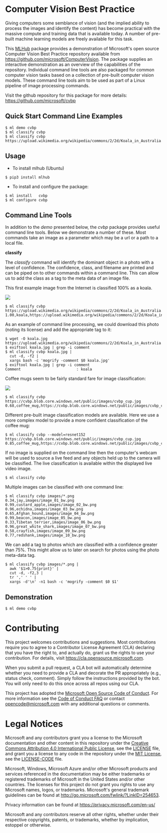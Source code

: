 # Computer Vision Best Practice

Giving computers some semblance of vision (and the implied ability to
process the images and identify the content) has become practical with
the massive compute and training data that is available today. A
number of pre-built machine learning models are freely available for
this task. 

This [MLHub](https://mlhub.ai) package provides a demonstration of
Microsoft's open source Computer Vision Best Practice repository
available from <https://github.com/microsoft/ComputerVision>.  The
package supplies an interactive demonstration as an overview of the
capabilities of the repository. Individual command line tools are also
packaged for common computer vision tasks based on a collection of
pre-built computer vision models. These command line tools aim to be
used as part of a Linux pipeline of image processing commands.

Visit the github repository for this package for more details:
<https://github.com/microsoft/cvbp>

## Quick Start Command Line Examples

```console
$ ml demo cvbp
$ ml classify cvbp
$ ml classify cvbp https://upload.wikimedia.org/wikipedia/commons/2/2d/Koala_in_Australia.JPG
```

## Usage

- To install mlhub (Ubuntu)

```console
$ pip3 install mlhub
```

- To install and configure the package:

```console
$ ml install   cvbp
$ ml configure cvbp
```

## Command Line Tools

In addition to the *demo* presented below, the *cvbp* package provides
useful command line tools. Below we demonstrate a number of
these. Most commands take an image as a parameter which may be a url
or a path to a local file.

**classify**

The *classify* command will identify the dominant object in a photo
with a level of confidence. The confidence, class, and filename are
printed and can be piped on to other commands within a command
line. This can allow us to add the class as a tag to the meta data of
an image file.

This first example image from the Internet is classified 100% as a
koala.

![](https://upload.wikimedia.org/wikipedia/commons/2/2d/Koala_in_Australia.JPG)
```console
$ ml classify cvbp https://upload.wikimedia.org/wikipedia/commons/2/2d/Koala_in_Australia.JPG
1.00,koala,https://upload.wikimedia.org/wikipedia/commons/2/2d/Koala_in_Australia.JPG
```

As an example of command line processing, we could download this photo
(noting its license) and add the appropriate tag to it:

```console
$ wget -O koala.jpg https://upload.wikimedia.org/wikipedia/commons/2/2d/Koala_in_Australia.JPG
$ exiftool koala.jpg | grep -i comment
$ ml classify cvbp koala.jpg |
  cut -d, -f2 |
  xargs bash -c 'mogrify -comment $0 koala.jpg' 
$ exiftool koala.jpg | grep -i comment
Comment                         : koala
```

Coffee mugs seem to be fairly standard fare for image classification:

![](https://cvbp.blob.core.windows.net/public/images/cvbp_cup.jpg)
```console
$ ml classify cvbp https://cvbp.blob.core.windows.net/public/images/cvbp_cup.jpg
0.68,coffee_mug,https://cvbp.blob.core.windows.net/public/images/cvbp_cup.jpg
```

Different pre-built image classification models are available. Here we
use a more complex model to provide a more confident classification of
the coffee mug:

```console
$ ml classify cvbp --model=resnet152 https://cvbp.blob.core.windows.net/public/images/cvbp_cup.jpg
0.85,coffee_mug,https://cvbp.blob.core.windows.net/public/images/cvbp_cup.jpg
```

If no image is supplied on the command line then the computer's webcam
will be used to source a live feed and any objects held up to the
camera will be classified. The live classification is available within
the displayed live video image.

```console
$ ml classify cvbp
```

Multiple images can be classified with one command line:

```console
$ ml classify cvbp images/*.png
0.34,jay,images/image_01_bw.png
0.99,custard_apple,images/image_02_bw.png
0.96,echidna,images/image_03_bw.png
0.65,Afghan_hound,images/image_04_bw.png
0.99,beacon,images/image_05_bw.png
0.33,Tibetan_terrier,images/image_06_bw.png
0.96,great_white_shark,images/image_07_bw.png
0.58,crayfish,images/image_09_bw.png
0.77,redshank,images/image_10_bw.png
```

We can add a tag to photos which are classified with a confidence
greater than 75%. This might allow us to later on search for photos
using the photo meta-data tag.

```console
$ ml classify cvbp images/*.png | 
  awk '$1>0.75{print}' |
  cut -d, -f2,3 | 
  tr ',' ' ' | 
  xargs -d'\n' -n1 bash -c 'mogrify -comment $0 $1'
```

## Demonstration

```console
$ ml demo cvbp
```

# Contributing

This project welcomes contributions and suggestions.  Most contributions require you to agree to a
Contributor License Agreement (CLA) declaring that you have the right to, and actually do, grant us
the rights to use your contribution. For details, visit https://cla.opensource.microsoft.com.

When you submit a pull request, a CLA bot will automatically determine whether you need to provide
a CLA and decorate the PR appropriately (e.g., status check, comment). Simply follow the instructions
provided by the bot. You will only need to do this once across all repos using our CLA.

This project has adopted the [Microsoft Open Source Code of Conduct](https://opensource.microsoft.com/codeofconduct/).
For more information see the [Code of Conduct FAQ](https://opensource.microsoft.com/codeofconduct/faq/) or
contact [opencode@microsoft.com](mailto:opencode@microsoft.com) with any additional questions or comments.

# Legal Notices

Microsoft and any contributors grant you a license to the Microsoft documentation and other content
in this repository under the [Creative Commons Attribution 4.0 International Public License](https://creativecommons.org/licenses/by/4.0/legalcode),
see the [LICENSE](LICENSE) file, and grant you a license to any code in the repository under the [MIT License](https://opensource.org/licenses/MIT), see the
[LICENSE-CODE](LICENSE-CODE) file.

Microsoft, Windows, Microsoft Azure and/or other Microsoft products and services referenced in the documentation
may be either trademarks or registered trademarks of Microsoft in the United States and/or other countries.
The licenses for this project do not grant you rights to use any Microsoft names, logos, or trademarks.
Microsoft's general trademark guidelines can be found at http://go.microsoft.com/fwlink/?LinkID=254653.

Privacy information can be found at https://privacy.microsoft.com/en-us/

Microsoft and any contributors reserve all other rights, whether under their respective copyrights, patents,
or trademarks, whether by implication, estoppel or otherwise.
